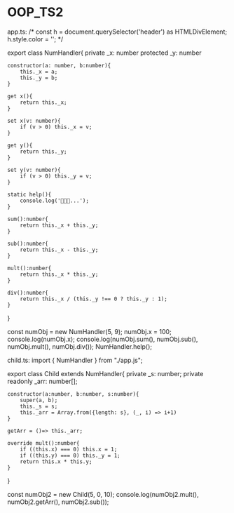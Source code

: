 # OOP_TS2

app.ts:
/* const h = document.querySelector('header') as HTMLDivElement;
h.style.color = ''; */

export class NumHandler{
    private _x: number
    protected _y: number

    constructor(a: number, b:number){
        this._x = a;
        this._y = b;
    }

    get x(){
        return this._x;
    }

    set x(v: number){
        if (v > 0) this._x = v;
    }

    get y(){
        return this._y;
    }

    set y(v: number){
        if (v > 0) this._y = v;
    }

    static help(){
        console.log('🦎🦎🦎...');
    }

    sum():number{
        return this._x + this._y;
    }

    sub():number{
        return this._x - this._y;
    }

    mult():number{
        return this._x * this._y;
    }

    div():number{
        return this._x / (this._y !== 0 ? this._y : 1);
    }
}

const numObj = new NumHandler(5, 9);
numObj.x = 100;
console.log(numObj.x);
console.log(numObj.sum(), numObj.sub(), numObj.mult(), numObj.div());
NumHandler.help();

child.ts:
import { NumHandler } from "./app.js";

export class Child extends NumHandler{
    private _s: number;
    private readonly _arr: number[];

    constructor(a:number, b:number, s:number){
        super(a, b);
        this._s = s;
        this._arr = Array.from({length: s}, (_, i) => i+1)
    }

    getArr = ()=> this._arr;

    override mult():number{
        if ((this.x) === 0) this.x = 1;
        if ((this.y) === 0) this._y = 1;
        return this.x * this.y;
    }
}

const numObj2 = new Child(5, 0, 10);
console.log(numObj2.mult(), numObj2.getArr(), numObj2.sub());
